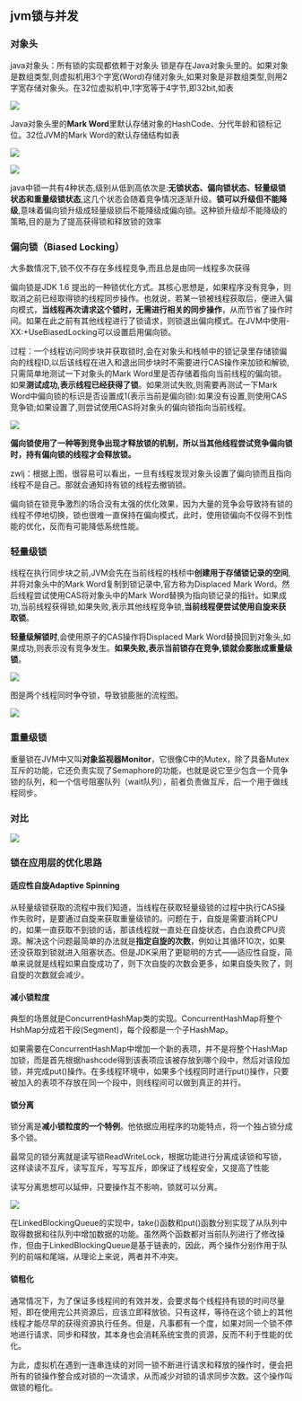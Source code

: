 ## jvm锁与并发

### 对象头
java对象头：所有锁的实现都依赖于对象头
锁是存在Java对象头里的。如果对象是数组类型,则虚拟机用3个字宽(Word)存储对象头,如果对象是非数组类型,则用2字宽存储对象头。在32位虚拟机中,1字宽等于4字节,即32bit,如表


![](image/lock0.jpg)

Java对象头里的**Mark Word**里默认存储对象的HashCode、分代年龄和锁标记位。32位JVM的Mark Word的默认存储结构如表

![](image/mark0.png)

![](image/lock1.jpg)

java中锁一共有4种状态,级别从低到高依次是:**无锁状态、偏向锁状态、轻量级锁状态和重量级锁状态**,这几个状态会随着竞争情况逐渐升级。**锁可以升级但不能降级**,意味着偏向锁升级成轻量级锁后不能降级成偏向锁。这种锁升级却不能降级的策略,目的是为了提高获得锁和释放锁的效率

### 偏向锁（Biased Locking）
大多数情况下,锁不仅不存在多线程竞争,而且总是由同一线程多次获得

偏向锁是JDK 1.6 提出的一种锁优化方式。其核心思想是，如果程序没有竞争，则取消之前已经取得锁的线程同步操作。也就说，若某一锁被线程获取后，便进入偏向模式，**当线程再次请求这个锁时，无需进行相关的同步操作**，从而节省了操作时间。如果在此之前有其他线程进行了锁请求，则锁退出偏向模式。在JVM中使用-XX:+UseBiasedLocking可以设置启用偏向锁。


过程：一个线程访问同步块并获取锁时,会在对象头和栈帧中的锁记录里存储锁偏向的线程ID,以后该线程在进入和退出同步块时不需要进行CAS操作来加锁和解锁,只需简单地测试一下对象头的Mark Word里是否存储着指向当前线程的偏向锁。如果**测试成功,表示线程已经获得了锁**。如果测试失败,则需要再测试一下Mark Word中偏向锁的标识是否设置成1(表示当前是偏向锁):如果没有设置,则使用CAS竞争锁;如果设置了,则尝试使用CAS将对象头的偏向锁指向当前线程。

![](image/lock2.jpg)

**偏向锁使用了一种等到竞争出现才释放锁的机制，所以当其他线程尝试竞争偏向锁时，持有偏向锁的线程才会释放锁。**

zwlj：根据上图，很容易可以看出，一旦有线程发现对象头设置了偏向锁而且指向线程不是自己。那就会通知持有锁的线程去撤销锁。


偏向锁在锁竞争激烈的场合没有太强的优化效果，因为大量的竞争会导致持有锁的线程不停地切换，锁也很难一直保持在偏向模式，此时，使用锁偏向不仅得不到性能的优化，反而有可能降低系统性能。




### 轻量级锁
线程在执行同步块之前,JVM会先在当前线程的栈桢中**创建用于存储锁记录的空间**,并将对象头中的Mark Word复制到锁记录中,官方称为Displaced Mark Word。然后线程尝试使用CAS将对象头中的Mark Word替换为指向锁记录的指针。如果成功,当前线程获得锁,如果失败,表示其他线程竞争锁,**当前线程便尝试使用自旋来获取锁**。


**轻量级解锁时**,会使用原子的CAS操作将Displaced Mark Word替换回到对象头,如果成功,则表示没有竞争发生。**如果失败,表示当前锁存在竞争,锁就会膨胀成重量级锁**。

![](image/lock3.jpg)

图是两个线程同时争夺锁，导致锁膨胀的流程图。

![](image/lock5.jpg)


### 重量级锁

重量锁在JVM中又叫**对象监视器Monitor**，它很像C中的Mutex，除了具备Mutex互斥的功能，它还负责实现了Semaphore的功能，也就是说它至少包含一个竞争锁的队列，和一个信号阻塞队列（wait队列），前者负责做互斥，后一个用于做线程同步。

### 对比
![](image/lock6.jpg)


### 锁在应用层的优化思路

#### 适应性自旋Adaptive Spinning
从轻量级锁获取的流程中我们知道，当线程在获取轻量级锁的过程中执行CAS操作失败时，是要通过自旋来获取重量级锁的。问题在于，自旋是需要消耗CPU的，如果一直获取不到锁的话，那该线程就一直处在自旋状态，白白浪费CPU资源。解决这个问题最简单的办法就是**指定自旋的次数**，例如让其循环10次，如果还没获取到锁就进入阻塞状态。但是JDK采用了更聪明的方式——适应性自旋，简单来说就是线程如果自旋成功了，则下次自旋的次数会更多，如果自旋失败了，则自旋的次数就会减少。


#### 减小锁粒度
典型的场景就是ConcurrentHashMap类的实现。ConcurrentHashMap将整个HshMap分成若干段(Segment)，每个段都是一个子HashMap。

如果需要在ConcurrentHashMap中增加一个新的表项，并不是将整个HashMap加锁，而是首先根据hashcode得到该表项应该被存放到哪个段中，然后对该段加锁，并完成put()操作。在多线程环境中，如果多个线程同时进行put()操作，只要被加入的表项不存放在同一个段中，则线程间可以做到真正的并行。


#### 锁分离
锁分离是**减小锁粒度的一个特例**。他依据应用程序的功能特点，将一个独占锁分成多个锁。

最常见的锁分离就是读写锁ReadWriteLock，根据功能进行分离成读锁和写锁，这样读读不互斥，读写互斥，写写互斥，即保证了线程安全，又提高了性能

读写分离思想可以延伸，只要操作互不影响，锁就可以分离。

![](image/lock0.png)

在LinkedBlockingQueue的实现中，take()函数和put()函数分别实现了从队列中取得数据和往队列中增加数据的功能。虽然两个函数都对当前队列进行了修改操作，但由于LinkedBlockingQueue是基于链表的，因此，两个操作分别作用于队列的前端和尾端，从理论上来说，两者并不冲突。

#### 锁粗化

通常情况下，为了保证多线程间的有效并发，会要求每个线程持有锁的时间尽量短，即在使用完公共资源后，应该立即释放锁。只有这样，等待在这个锁上的其他线程才能尽早的获得资源执行任务。但是，凡事都有一个度，如果对同一个锁不停地进行请求、同步和释放，其本身也会消耗系统宝贵的资源，反而不利于性能的优化。

为此，虚拟机在遇到一连串连续的对同一锁不断进行请求和释放的操作时，便会把所有的锁操作整合成对锁的一次请求，从而减少对锁的请求同步次数。这个操作叫做锁的粗化。
